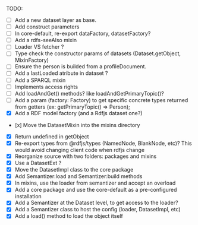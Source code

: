 TODO: 
- [ ] Add a new dataset layer as base.
- [ ] Add construct parameters
- [ ] In core-default, re-export dataFactory, datasetFactory?
- [ ] Add a rdfs-seeAlso mixin
- [ ] Loader VS fetcher ?
- [ ] Type check the constructor params of datasets (Dataset.getObject, MixinFactory)
- [ ] Ensure the person is builded from a profileDocument.
- [ ] Add a lastLoaded atribute in dataset ?
- [ ] Add a SPARQL mixin
- [ ] Implements access rights   
- [ ] Add loadAndGet() methods? like loadAndGetPrimaryTopic()?
- [ ] Add a param (factory: Factory) to get specific concrete types returned from getters (ex: getPrimaryTopic() => Person);
- [x] Add a RDF model factory (and a Rdfjs dataset one?)
- [x] Move the DatasetMixin into the mixins directory
- [x] Return undefined in getObject
- [x] Re-export types from @rdfjs/types (NamedNode, BlankNode, etc)? This would avoid changing client code when rdfjs change
- [x] Reorganize source with two folders: packages and mixins
- [x] Use a DatasetExt ?
- [x] Move the DatasetImpl class to the core package
- [x] Add Semantizer:load and Semantizer:build methods
- [x] In mixins, use the loader from semantizer and accept an overload
- [x] Add a core package and use the core-default as a pre-configured installation
- [x] Add a Semantizer at the Dataset level, to get access to the loader?
- [x] Add a Semantizer class to host the config (loader, DatasetImpl, etc)
- [x] Add a load() method to load the object itself
